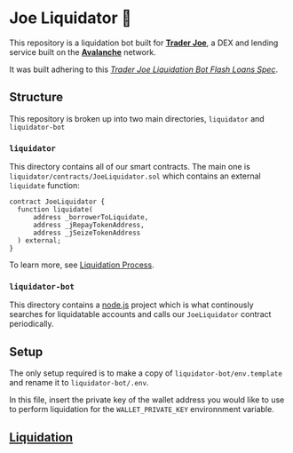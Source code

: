 # Joe Liquidator 🌊

This repository is a liquidation bot built for [**Trader Joe**](https://traderjoexyz.com/#/home), a 
DEX and lending service built on the [**Avalanche**](https://www.avax.network/) network.

It was built adhering to this [*Trader Joe Liquidation Bot Flash Loans Spec*](https://docs.google.com/document/d/1k8GusDAk-dLO8heNG-d4YJkmx8Z8vVMsIfS1R6QeMUE/edit).

## Structure

This repository is broken up into two main directories, `liquidator` and `liquidator-bot`

### `liquidator`

This directory contains all of our smart contracts. The main one is `liquidator/contracts/JoeLiquidator.sol`
which contains an external `liquidate` function:

```solidity
contract JoeLiquidator {
  function liquidate(
      address _borrowerToLiquidate,
      address _jRepayTokenAddress,
      address _jSeizeTokenAddress
  ) external;
}
```

To learn more, see [Liquidation Process](#liquidation-process).

### `liquidator-bot`

This directory contains a [node.js](https://nodejs.org/en/) project which is what continously
searches for liquidatable accounts and calls our `JoeLiquidator` contract periodically.

## Setup

The only setup required is to make a copy of `liquidator-bot/env.template` and rename it to
`liquidator-bot/.env`.

In this file, insert the private key of the wallet address you would like to use to perform
liquidation for the `WALLET_PRIVATE_KEY` environnment variable.

## [Liquidation](#liquidation-process)

